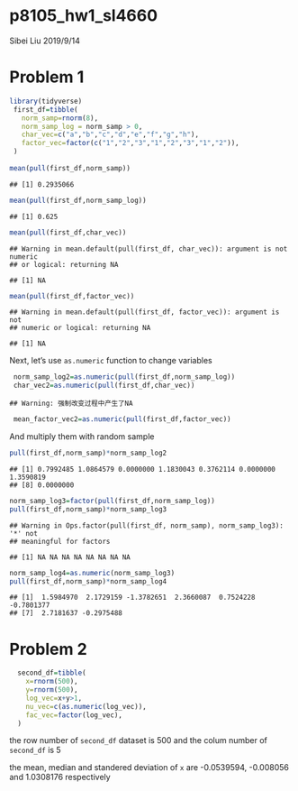 p8105\_hw1\_sl4660
================
Sibei Liu
2019/9/14

# Problem 1

``` r
library(tidyverse)
 first_df=tibble(
   norm_samp=rnorm(8),
   norm_samp_log = norm_samp > 0,
   char_vec=c("a","b","c","d","e","f","g","h"),
   factor_vec=factor(c("1","2","3","1","2","3","1","2")),
 )
 
mean(pull(first_df,norm_samp))
```

    ## [1] 0.2935066

``` r
mean(pull(first_df,norm_samp_log))
```

    ## [1] 0.625

``` r
mean(pull(first_df,char_vec))
```

    ## Warning in mean.default(pull(first_df, char_vec)): argument is not numeric
    ## or logical: returning NA

    ## [1] NA

``` r
mean(pull(first_df,factor_vec))
```

    ## Warning in mean.default(pull(first_df, factor_vec)): argument is not
    ## numeric or logical: returning NA

    ## [1] NA

Next, let’s use `as.numeric` function to change variables

``` r
 norm_samp_log2=as.numeric(pull(first_df,norm_samp_log))
 char_vec2=as.numeric(pull(first_df,char_vec))
```

    ## Warning: 强制改变过程中产生了NA

``` r
 mean_factor_vec2=as.numeric(pull(first_df,factor_vec))
```

And multiply them with random
    sample

``` r
pull(first_df,norm_samp)*norm_samp_log2
```

    ## [1] 0.7992485 1.0864579 0.0000000 1.1830043 0.3762114 0.0000000 1.3590819
    ## [8] 0.0000000

``` r
norm_samp_log3=factor(pull(first_df,norm_samp_log))
pull(first_df,norm_samp)*norm_samp_log3
```

    ## Warning in Ops.factor(pull(first_df, norm_samp), norm_samp_log3): '*' not
    ## meaningful for factors

    ## [1] NA NA NA NA NA NA NA NA

``` r
norm_samp_log4=as.numeric(norm_samp_log3)
pull(first_df,norm_samp)*norm_samp_log4
```

    ## [1]  1.5984970  2.1729159 -1.3782651  2.3660087  0.7524228 -0.7801377
    ## [7]  2.7181637 -0.2975488

# Problem 2

``` r
  second_df=tibble(
    x=rnorm(500),
    y=rnorm(500),
    log_vec=x+y>1,
    nu_vec=c(as.numeric(log_vec)),
    fac_vec=factor(log_vec),
  )
```

the row number of `second_df` dataset is 500 and the colum number of
`second_df` is 5

the mean, median and standered deviation of `x` are -0.0539594,
-0.008056 and 1.0308176 respectively

